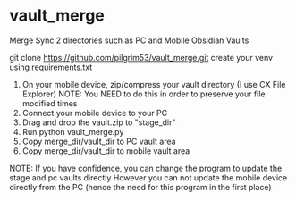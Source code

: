 # vault_merge
Merge Sync 2 directories such as PC and Mobile Obsidian Vaults

git clone https://github.com/pilgrim53/vault_merge.git
create your venv using requirements.txt


1) On your mobile device, zip/compress your vault directory  (I use CX File Explorer)
   NOTE:  You NEED to do this in order to preserve your file modified times
2) Connect your mobile device to your PC
3) Drag and drop the vault.zip to "stage_dir"
4) Run python vault_merge.py
5) Copy merge_dir/vault_dir to PC vault area
6) Copy merge_dir/vault_dir to mobile vault area

NOTE:  If you have confidence, you can change the program to update the stage and pc vaults directly
        However you can not update the mobile device directly from the PC (hence the need for this program in the first place)
